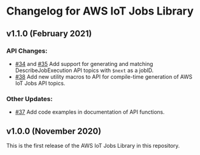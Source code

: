 # Changelog for AWS IoT Jobs Library

## v1.1.0 (February 2021)
### API Changes:
* [#34](https://github.com/aws/Jobs-for-AWS-IoT-embedded-sdk/pull/34) and [#35](https://github.com/aws/Jobs-for-AWS-IoT-embedded-sdk/pull/35) Add support for generating and matching DescribeJobExecution API topics with `$next` as a jobID.
* [#38](https://github.com/aws/Jobs-for-AWS-IoT-embedded-sdk/pull/38) Add new utility macros to API for compile-time generation of AWS IoT Jobs API topics.

### Other Updates:
* [#37](https://github.com/aws/Jobs-for-AWS-IoT-embedded-sdk/pull/37) Add code examples in documentation of API functions.

## v1.0.0 (November 2020)

This is the first release of the AWS IoT Jobs Library in this
repository.
